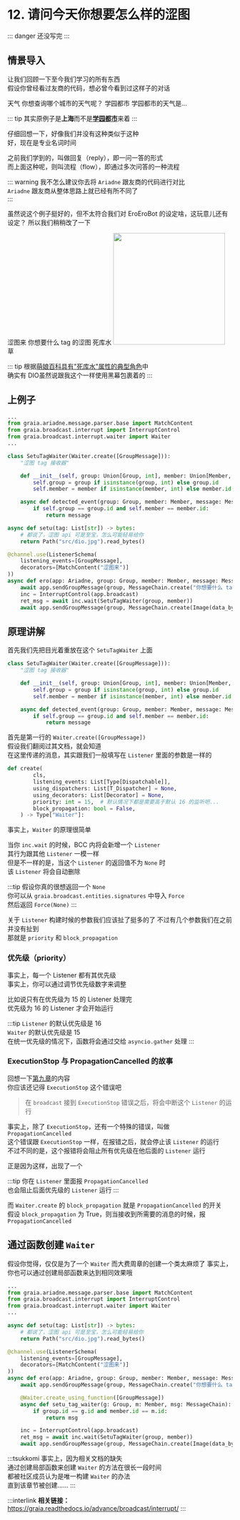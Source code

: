 # 12. 请问今天你想要怎么样的涩图

::: danger
还没写完
:::

## 情景导入

让我们回顾一下至今我们学习的所有东西  
假设你曾经看过友商的代码，想必曾今看到过这样子的对话

<ChatPanel title="GraiaCommunity">
<ChatMessage name="GraiaX" onright>天气</ChatMessage>
<ChatMessage name="EroEroBot" :avatar="$withBase('/avatar/ero.webp')">你想查询哪个城市的天气呢？</ChatMessage>
<ChatMessage name="GraiaX" onright>学园都市</ChatMessage>
<ChatMessage name="EroEroBot" :avatar="$withBase('/avatar/ero.webp')">学园都市的天气是...</ChatMessage>
</ChatPanel>

::: tip
其实原例子是**上海**而不是[**学园都市**](https://zh.moegirl.org.cn/%E5%AD%A6%E5%9B%AD%E9%83%BD%E5%B8%82)来着
:::

仔细回想一下，好像我们并没有这种类似于这种  
好，现在是专业名词时间

之前我们学到的，叫做回复（reply），即一问一答的形式  
而上面这种呢，则叫流程（flow），即通过多次问答的一种流程

::: warning
我不怎么建议你去将 `Ariadne` 跟友商的代码进行对比  
`Ariadne` 跟友商从整体思路上就已经有所不同了  
:::

虽然说这个例子挺好的，但不太符合我们对 EroEroBot 的设定<Curtain>啥，这玩意儿还有设定？</Curtain>
所以我们稍稍改了一下

<ChatPanel title="GraiaCommunity">
<ChatMessage name="GraiaX" onright>涩图来</ChatMessage>
<ChatMessage name="EroEroBot" :avatar="$withBase('/avatar/ero.webp')">你想要什么 tag 的涩图</ChatMessage>
<ChatMessage name="GraiaX" onright>死库水</ChatMessage>
<ChatMessage name="EroEroBot" :avatar="$withBase('/avatar/ero.webp')"><img height="250" src="/images/tutorials/12_high_DIO.webp"></ChatMessage>
<ChatMessage name="GraiaX" onright>草</ChatMessage>
</ChatPanel>

::: tip
根据[萌娘百科具有"死库水"属性的典型角色](https://zh.moegirl.org.cn/死库水#具有本属性的典型角色)中  
确实有 DIO<Curtain>虽然说跟我这个一样使用黑幕包裹着的</Curtain>
:::

## 上例子

```python
...
from graia.ariadne.message.parser.base import MatchContent
from graia.broadcast.interrupt import InterruptControl
from graia.broadcast.interrupt.waiter import Waiter
...

class SetuTagWaiter(Waiter.create([GroupMessage])):
    "涩图 tag 接收器"

    def __init__(self, group: Union[Group, int], member: Union[Member, int]):
        self.group = group if isinstance(group, int) else group.id
        self.member = member if isinstance(member, int) else member.id

    async def detected_event(group: Group, member: Member, message: MessageChain):
        if self.group == group.id and self.member == member.id:
            return message

async def setu(tag: List[str]) -> bytes:
    # 都说了，涩图 api 可是至宝，怎么可能轻易给你
    return Path("src/dio.jpg").read_bytes()

@channel.use(ListenerSchema(
    listening_events=[GroupMessage],
    decorators=[MatchContent("涩图来")]
))
async def ero(app: Ariadne, group: Group, member: Member, message: MessageChain):
    await app.sendGroupMessage(group, MessageChain.create("你想要什么 tag 的涩图"))
    inc = InterruptControl(app.broadcast)
    ret_msg = await inc.wait(SetuTagWaiter(group, member))
    await app.sendGroupMessage(group, MessageChain.create(Image(data_bytes=await setu(ret_msg.split()))))
```

## 原理讲解

首先我们先把目光着重放在这个 `SetuTagWaiter` 上面

```python
class SetuTagWaiter(Waiter.create([GroupMessage])):
    "涩图 tag 接收器"

    def __init__(self, group: Union[Group, int], member: Union[Member, int]):
        self.group = group if isinstance(group, int) else group.id
        self.member = member if isinstance(member, int) else member.id

    async def detected_event(group: Group, member: Member, message: MessageChain):
        if self.group == group.id and self.member == member.id:
            return message
```

首先是第一行的 `Waiter.create([GroupMessage])`  
假设我们翻阅过其文档，就会知道  
在这里传递的消息，其实跟我们一般填写在 `Listener` 里面的参数是一样的

```python
def create(
        cls,
        listening_events: List[Type[Dispatchable]],
        using_dispatchers: List[T_Dispatcher] = None,
        using_decorators: List[Decorator] = None,
        priority: int = 15,  # 默认情况下都是需要高于默认 16 的监听吧...
        block_propagation: bool = False,
    ) -> Type["Waiter"]:
```

事实上，`Waiter` 的原理很简单  

当你 `inc.wait` 的时候，BCC 内将会新增一个 `Listener`  
其行为跟其他 `Listener` 一模一样  
但是不一样的是，当这个 `Listener` 的返回值不为 `None` 时  
该 `Listener` 将会自动删除

:::tip
假设你真的很想返回一个 `None`  
你可以从 `graia.broadcast.entities.signatures` 中导入 `Force`  
然后返回 `Force(None)`
:::

关于 `Listener` 构建时候的参数我们应该扯了挺多的了
不过有几个参数我们在之前并没有扯到  
那就是 `priority` 和 `block_propagation`

### 优先级（priority）

事实上，每一个 Listener 都有其优先级  
事实上，你可以通过调节优先级数字来调整

比如说只有在优先级为 15 的 Listener 处理完  
优先级为 16 的 Listener 才会开始运行

:::tip
`Listener` 的默认优先级是 16  
`Waiter` 的默认优先级是 15  
在统一优先级的情况下，函数将会通过交给 `asyncio.gather` 处理
:::

### ExecutionStop 与 PropagationCancelled 的故事

回想一下[第九章](./9_not_everyone_have_st.md)的内容  
你应该还记得 `ExecutionStop` 这个错误吧

> 在 `broadcast` 接到 `ExecutionStop` 错误之后，将会中断这个 `Listener` 的运行

事实上，除了 `ExecutionStop`，还有一个特殊的错误，叫做 `PropagationCancelled`  
这个错误跟 `ExecutionStop` 一样，在报错之后，就会停止该 `Listener` 的运行  
不过不同的是，这个报错将会阻止所有优先级在他后面的 `Listener` 运行  

正是因为这样，出现了一个

:::tip
你在 `Listener` 里面报 `PropagationCancelled`  
也会阻止后面优先级的 `Listener` 运行
:::

而 `Waiter.create` 的 `block_propagation` 就是 `PropagationCancelled` 的开关  
假设 `block_propagation` 为 True，则当接收到所需要的消息的时候，报 `PropagationCancelled`

## 通过函数创建 `Waiter`

假设你觉得，仅仅是为了一个 `Waiter` 而大费周章的创建一个类太麻烦了
事实上，你也可以通过创建局部函数来达到相同效果哦

```python
...
from graia.ariadne.message.parser.base import MatchContent
from graia.broadcast.interrupt import InterruptControl
from graia.broadcast.interrupt.waiter import Waiter
...

async def setu(tag: List[str]) -> bytes:
    # 都说了，涩图 api 可是至宝，怎么可能轻易给你
    return Path("src/dio.jpg").read_bytes()

@channel.use(ListenerSchema(
    listening_events=[GroupMessage],
    decorators=[MatchContent("涩图来")]
))
async def ero(app: Ariadne, group: Group, member: Member, message: MessageChain):
    await app.sendGroupMessage(group, MessageChain.create("你想要什么 tag 的涩图"))

    @Waiter.create_using_function([GroupMessage])
    async def setu_tag_waiter(g: Group, m: Member, msg: MessageChain):
        if group.id == g.id and member.id == m.id:
            return msg

    inc = InterruptControl(app.broadcast)
    ret_msg = await inc.wait(SetuTagWaiter(group, member))
    await app.sendGroupMessage(group, MessageChain.create(Image(data_bytes=await setu(ret_msg.split()))))
```

:::tsukkomi
事实上，因为相关文档的缺失  
通过创建局部函数来创建 `Waiter` 的方法在很长一段时间  
都被社区成员认为是唯一构建 `Waiter` 的办法  
直到该章节被创建......
:::

:::interlink
**相关链接：**<https://graia.readthedocs.io/advance/broadcast/interrupt/>
:::
